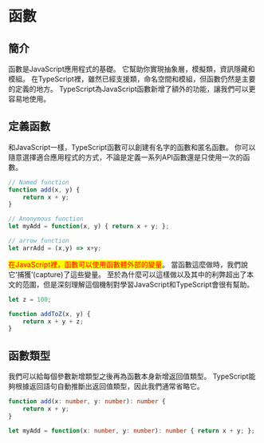 # 函數

## 簡介

函數是JavaScript應用程式的基礎。 它幫助你實現抽象層，模擬類，資訊隱藏和模組。 在TypeScript裡，雖然已經支援類，命名空間和模組，但函數仍然是主要的定義的地方。 TypeScript為JavaScript函數新增了額外的功能，讓我們可以更容易地使用。

## 定義函數&#x20;

和JavaScript一樣，TypeScript函數可以創建有名字的函數和匿名函數。 你可以隨意選擇適合應用程式的方式，不論是定義一系列API函數還是只使用一次的函數。

```javascript
// Named function
function add(x, y) {
    return x + y;
}

// Anonymous function
let myAdd = function(x, y) { return x + y; };

// arrow function
let arrAdd = (x,y) => x+y;
```

<mark style="color:red;">在JavaScript裡，函數可以使用函數體外部的變量</mark>。 當函數這麼做時，我們說它‘捕獲’(capture)了這些變量。 至於為什麼可以這樣做以及其中的利弊超出了本文的范圍，但是深刻理解這個機制對學習JavaScript和TypeScript會很有幫助。

```javascript
let z = 100;

function addToZ(x, y) {
    return x + y + z;
}
```

## 函數類型

我們可以給每個參數新增類型之後再為函數本身新增返回值類型。 TypeScript能夠根據返回語句自動推斷出返回值類型，因此我們通常省略它。

```typescript
function add(x: number, y: number): number {
    return x + y;
}

let myAdd = function(x: number, y: number): number { return x + y; };
```
